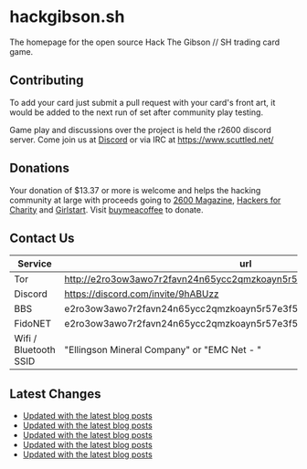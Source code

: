 # hackgibson.sh
The homepage for the open source Hack The Gibson // SH trading card game.


## Contributing

To add your card just submit a pull request with your card's front art, it would be added to the next run of set after community play testing.

Game play and discussions over the project is held the r2600 discord server. Come join us at [Discord](https://discord.com/invite/9hABUzz) or via IRC at https://www.scuttled.net/


## Donations

Your donation of $13.37 or more is welcome and helps the hacking community at large with proceeds going to [2600 Magazine](https://2600.com/), [Hackers for Charity](https://hackersforcharity.org) and [Girlstart](https://girlstart.org).  Visit [buymeacoffee](https://www.buymeacoffee.com/hackgibson.sh) to donate.


## Contact Us

Service | url
-|-
Tor | http://e2ro3ow3awo7r2favn24n65ycc2qmzkoayn5r57e3f56nvjwdcgg32ad.onion
Discord | https://discord.com/invite/9hABUzz
BBS | e2ro3ow3awo7r2favn24n65ycc2qmzkoayn5r57e3f56nvjwdcgg32ad.onion:23
FidoNET | e2ro3ow3awo7r2favn24n65ycc2qmzkoayn5r57e3f56nvjwdcgg32ad.onion:24554
Wifi / Bluetooth SSID | "Ellingson Mineral Company" or "EMC Net - <fidonet address>"

## Latest Changes
<!-- BLOG-POST-LIST:START -->
- [Updated with the latest blog posts](https://github.com/DFW2600/hackgibson.sh/commit/a7632333a8d8849da52b200c4b203c8a9d2588f0)
- [Updated with the latest blog posts](https://github.com/DFW2600/hackgibson.sh/commit/b201b3119221931847e0c6d7c46bab46eedc9b4f)
- [Updated with the latest blog posts](https://github.com/DFW2600/hackgibson.sh/commit/9f485d7b2f1bf1055adb574f5828421930c21668)
- [Updated with the latest blog posts](https://github.com/DFW2600/hackgibson.sh/commit/771becfaf4cad233205183f255beca53e48bc076)
- [Updated with the latest blog posts](https://github.com/DFW2600/hackgibson.sh/commit/6e6cc63b9d8eefd9a7a7fd02c4217969c1bd79ee)
<!-- BLOG-POST-LIST:END -->
